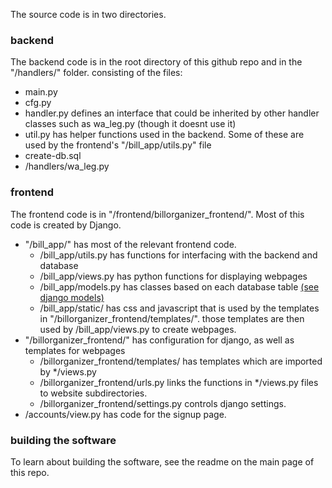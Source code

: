 The source code is in two directories. 
### backend
The backend code is in the root directory of this github repo and in the "/handlers/" folder. consisting of the files:
- main.py
- cfg.py
- handler.py defines an interface that could be inherited by other handler classes such as wa_leg.py (though it doesnt use it)
- util.py has helper functions used in the backend. Some of these are used by the frontend's "/bill_app/utils.py" file
- create-db.sql
- /handlers/wa_leg.py

### frontend
The frontend code is in "/frontend/billorganizer_frontend/". Most of this code is created by Django.
- "/bill_app/" has most of the relevant frontend code. 
    - /bill_app/utils.py has functions for interfacing with the backend and database
    - /bill_app/views.py has python functions for displaying webpages
    - /bill_app/models.py has classes based on each database table [(see django models)](https://docs.djangoproject.com/en/5.0/topics/db/models/)
    - /bill_app/static/ has css and javascript that is used by the templates in "/billorganizer_frontend/templates/". those templates are then used by /bill_app/views.py to create webpages.
- "/billorganizer_frontend/" has configuration for django, as well as templates for webpages
    - /billorganizer_frontend/templates/ has templates which are imported by */views.py
    - /billorganizer_frontend/urls.py links the functions in */views.py files to website subdirectories.
    - /billorganizer_frontend/settings.py controls django settings.
- /accounts/view.py has code for the signup page.

### building the software
To learn about building the software, see the readme on the main page of this repo.
